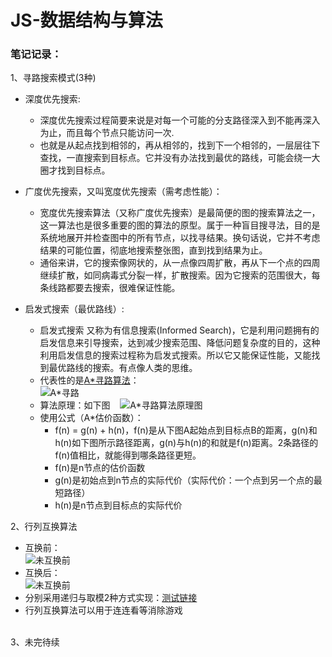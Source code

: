 # JS-数据结构与算法

### 笔记记录：

1、寻路搜索模式(3种)
- 深度优先搜索:
    - 深度优先搜索过程简要来说是对每一个可能的分支路径深入到不能再深入为止，而且每个节点只能访问一次.
    - 也就是从起点找到相邻的，再从相邻的，找到下一个相邻的，一层层往下查找，一直搜索到目标点。它并没有办法找到最优的路线，可能会绕一大圈才找到目标点。


- 广度优先搜索，又叫宽度优先搜索（需考虑性能）：
    - 宽度优先搜索算法（又称广度优先搜索）是最简便的图的搜索算法之一，这一算法也是很多重要的图的算法的原型。属于一种盲目搜寻法，目的是系统地展开并检查图中的所有节点，以找寻结果。换句话说，它并不考虑结果的可能位置，彻底地搜索整张图，直到找到结果为止。
    - 通俗来讲，它的搜索像网状的，从一点像四周扩散，再从下一个点的四周继续扩散，如同病毒式分裂一样，扩散搜索。因为它搜索的范围很大，每条线路都要去搜索，很难保证性能。


- 启发式搜索（最优路线）:

    - 启发式搜索 又称为有信息搜索(Informed Search)，它是利用问题拥有的启发信息来引导搜索，达到减少搜索范围、降低问题复杂度的目的，这种利用启发信息的搜索过程称为启发式搜索。所以它又能保证性能，又能找到最优路线的搜索。有点像人类的思维。
    - 代表性的是[A*寻路算法](http://www.zouyang1230.com/project/jssf/axl.html)：<br />
    ![A*寻路](https://github.com/zouyang1230/JS-algorithms/raw/master/images/axl.gif)
    - 算法原理：如下图
    ![A*寻路算法原理图](https://github.com/zouyang1230/JS-algorithms/raw/master/images/axl2.jpg)<br />
    - 使用公式（A*估价函数）：
        - f(n)  =  g(n) + h(n)，f(n)是从下图A起始点到目标点B的距离，g(n)和h(n)如下图所示路径距离，g(n)与h(n)的和就是f(n)距离。2条路径的f(n)值相比，就能得到哪条路径更短。
        - f(n)是n节点的估价函数
        - g(n)是初始点到n节点的实际代价（实际代价：一个点到另一个点的最短路径）
        - h(n)是n节点到目标点的实际代价

2、行列互换算法
- 互换前：<br />
![未互换前](https://github.com/zouyang1230/JS-algorithms/raw/master/images/hlhh1.jpg)
- 互换后：<br />
![未互换前](https://github.com/zouyang1230/JS-algorithms/raw/master/images/hlhh2.jpg)
- 分别采用递归与取模2种方式实现：[测试链接](http://www.zouyang1230.com/project/jssf/hlhh.html) 
- 行列互换算法可以用于连连看等消除游戏

<br />
3、未完待续








